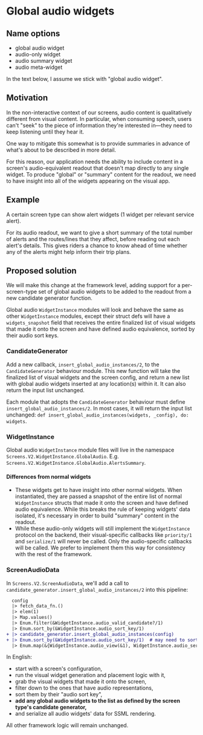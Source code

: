# Global audio widgets

## Name options
- global audio widget
- audio-only widget
- audio summary widget
- audio meta-widget

In the text below, I assume we stick with "global audio widget".

## Motivation
In the non-interactive context of our screens, audio content is qualitatively different from visual content. In particular, when consuming speech, users can't "seek" to the piece of information they're interested in—they need to keep listening until they hear it.

One way to mitigate this somewhat is to provide summaries in advance of what's about to be described in more detail.

For this reason, our application needs the ability to include content in a screen's audio-equivalent readout that doesn't map directly to any single widget. To produce "global" or "summary" content for the readout, we need to have insight into all of the widgets appearing on the visual app.

## Example
A certain screen type can show alert widgets (1 widget per relevant service alert).

For its audio readout, we want to give a short summary of the total number of alerts and the routes/lines that they affect, before reading out each alert's details. This gives riders a chance to know ahead of time whether any of the alerts might help inform their trip plans.

## Proposed solution
We will make this change at the framework level, adding support for a per-screen-type set of global audio widgets to be added to the readout from a new candidate generator function.

Global audio `WidgetInstance` modules will look and behave the same as other `WidgetInstance` modules, except their struct defs will have a `widgets_snapshot` field that receives the entire finalized list of visual widgets that made it onto
the screen and have defined audio equivalence, sorted by their audio sort keys.

### CandidateGenerator
Add a new callback, `insert_global_audio_instances/2`, to the `CandidateGenerator` behaviour module. This new function will take the finalized list of visual widgets and the screen config,
and return a new list with global audio widgets inserted at any location(s) within it. It can also return the input list unchanged.

Each module that adopts the `CandidateGenerator` behaviour must define `insert_global_audio_instances/2`. In most cases, it will return the input list unchanged: `def insert_global_audio_instances(widgets, _config), do: widgets`.

### WidgetInstance
Global audio `WidgetInstance` module files will live in the namespace `Screens.V2.WidgetInstance.GlobalAudio`. E.g. `Screens.V2.WidgetInstance.GlobalAudio.AlertsSummary`.

#### Differences from normal widgets
- These widgets get to have insight into other normal widgets. When instantiated, they are passed a snapshot of the entire list of normal `WidgetInstance` structs that made it onto the screen and have defined audio equivalence. While this breaks the rule of keeping widgets' data isolated, it's necessary in order to build "summary" content in the readout.
- While these audio-only widgets will still implement the `WidgetInstance` protocol on the backend, their visual-specific callbacks like `priority/1` and `serialize/1` will never be called. Only the audio-specific callbacks will be called. We prefer to implement them this way for consistency with the rest of the framework.

### ScreenAudioData
In `Screens.V2.ScreenAudioData`, we'll add a call to `candidate_generator.insert_global_audio_instances/2` into this pipeline:
```diff
  config
  |> fetch_data_fn.()
  |> elem(1)
  |> Map.values()
  |> Enum.filter(&WidgetInstance.audio_valid_candidate?/1)
  |> Enum.sort_by(&WidgetInstance.audio_sort_key/1)
+ |> candidate_generator.insert_global_audio_instances(config)
+ |> Enum.sort_by(&WidgetInstance.audio_sort_key/1)  # may need to sort once more
  |> Enum.map(&{WidgetInstance.audio_view(&1), WidgetInstance.audio_serialize(&1)})
```
In English:
- start with a screen's configuration,
- run the visual widget generation and placement logic with it,
- grab the visual widgets that made it onto the screen,
- filter down to the ones that have audio representations,
- sort them by their "audio sort key",
- **add any global audio widgets to the list as defined by the screen type's candidate generator,**
- and serialize all audio widgets' data for SSML rendering.

All other framework logic will remain unchanged.
